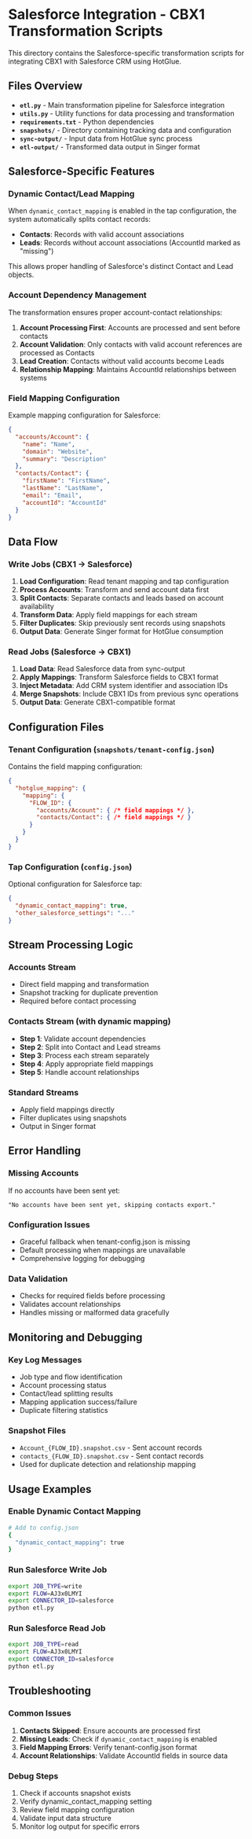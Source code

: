 # Salesforce Integration - CBX1 Transformation Scripts

This directory contains the Salesforce-specific transformation scripts for integrating CBX1 with Salesforce CRM using HotGlue.

## Files Overview

- **`etl.py`** - Main transformation pipeline for Salesforce integration
- **`utils.py`** - Utility functions for data processing and transformation
- **`requirements.txt`** - Python dependencies
- **`snapshots/`** - Directory containing tracking data and configuration
- **`sync-output/`** - Input data from HotGlue sync process
- **`etl-output/`** - Transformed data output in Singer format

## Salesforce-Specific Features

### Dynamic Contact/Lead Mapping

When `dynamic_contact_mapping` is enabled in the tap configuration, the system automatically splits contact records:

- **Contacts**: Records with valid account associations
- **Leads**: Records without account associations (AccountId marked as "missing")

This allows proper handling of Salesforce's distinct Contact and Lead objects.

### Account Dependency Management

The transformation ensures proper account-contact relationships:

1. **Account Processing First**: Accounts are processed and sent before contacts
2. **Account Validation**: Only contacts with valid account references are processed as Contacts
3. **Lead Creation**: Contacts without valid accounts become Leads
4. **Relationship Mapping**: Maintains AccountId relationships between systems

### Field Mapping Configuration

Example mapping configuration for Salesforce:

```json
{
  "accounts/Account": {
    "name": "Name",
    "domain": "Website", 
    "summary": "Description"
  },
  "contacts/Contact": {
    "firstName": "FirstName",
    "lastName": "LastName",
    "email": "Email",
    "accountId": "AccountId"
  }
}
```

## Data Flow

### Write Jobs (CBX1 → Salesforce)

1. **Load Configuration**: Read tenant mapping and tap configuration
2. **Process Accounts**: Transform and send account data first
3. **Split Contacts**: Separate contacts and leads based on account availability
4. **Transform Data**: Apply field mappings for each stream
5. **Filter Duplicates**: Skip previously sent records using snapshots
6. **Output Data**: Generate Singer format for HotGlue consumption

### Read Jobs (Salesforce → CBX1)

1. **Load Data**: Read Salesforce data from sync-output
2. **Apply Mappings**: Transform Salesforce fields to CBX1 format
3. **Inject Metadata**: Add CRM system identifier and association IDs
4. **Merge Snapshots**: Include CBX1 IDs from previous sync operations
5. **Output Data**: Generate CBX1-compatible format

## Configuration Files

### Tenant Configuration (`snapshots/tenant-config.json`)

Contains the field mapping configuration:

```json
{
  "hotglue_mapping": {
    "mapping": {
      "FLOW_ID": {
        "accounts/Account": { /* field mappings */ },
        "contacts/Contact": { /* field mappings */ }
      }
    }
  }
}
```

### Tap Configuration (`config.json`)

Optional configuration for Salesforce tap:

```json
{
  "dynamic_contact_mapping": true,
  "other_salesforce_settings": "..."
}
```

## Stream Processing Logic

### Accounts Stream
- Direct field mapping and transformation
- Snapshot tracking for duplicate prevention
- Required before contact processing

### Contacts Stream (with dynamic mapping)
- **Step 1**: Validate account dependencies
- **Step 2**: Split into Contact and Lead streams
- **Step 3**: Process each stream separately
- **Step 4**: Apply appropriate field mappings
- **Step 5**: Handle account relationships

### Standard Streams
- Apply field mappings directly
- Filter duplicates using snapshots
- Output in Singer format

## Error Handling

### Missing Accounts
If no accounts have been sent yet:
```
"No accounts have been sent yet, skipping contacts export."
```

### Configuration Issues
- Graceful fallback when tenant-config.json is missing
- Default processing when mappings are unavailable
- Comprehensive logging for debugging

### Data Validation
- Checks for required fields before processing
- Validates account relationships
- Handles missing or malformed data gracefully

## Monitoring and Debugging

### Key Log Messages
- Job type and flow identification
- Account processing status
- Contact/lead splitting results
- Mapping application success/failure
- Duplicate filtering statistics

### Snapshot Files
- `Account_{FLOW_ID}.snapshot.csv` - Sent account records
- `contacts_{FLOW_ID}.snapshot.csv` - Sent contact records
- Used for duplicate detection and relationship mapping

## Usage Examples

### Enable Dynamic Contact Mapping
```bash
# Add to config.json
{
  "dynamic_contact_mapping": true
}
```

### Run Salesforce Write Job
```bash
export JOB_TYPE=write
export FLOW=AJ3x0LMYI
export CONNECTOR_ID=salesforce
python etl.py
```

### Run Salesforce Read Job
```bash
export JOB_TYPE=read
export FLOW=AJ3x0LMYI  
export CONNECTOR_ID=salesforce
python etl.py
```

## Troubleshooting

### Common Issues

1. **Contacts Skipped**: Ensure accounts are processed first
2. **Missing Leads**: Check if `dynamic_contact_mapping` is enabled
3. **Field Mapping Errors**: Verify tenant-config.json format
4. **Account Relationships**: Validate AccountId fields in source data

### Debug Steps

1. Check if accounts snapshot exists
2. Verify dynamic_contact_mapping setting
3. Review field mapping configuration
4. Validate input data structure
5. Monitor log output for specific errors
